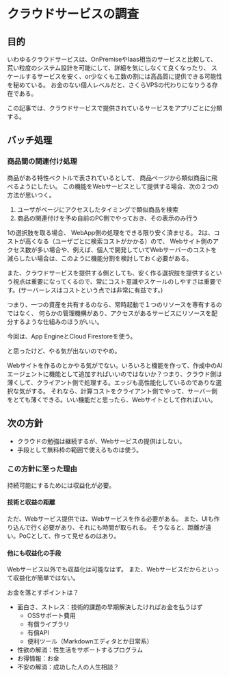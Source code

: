 # クラウドサービスの調査
## 目的
いわゆるクラウドサービスは、OnPremiseやIaas相当のサービスと比較して、
荒い粒度のシステム設計を可能にして、詳細を気にしなくて良くなったり、
スケールするサービスを安く、or少なくも工数の割には高品質に提供できる可能性を秘めている。
お金のない個人レベルだと、さくらVPSの代わりになりうる存在である。

この記事では、クラウドサービスで提供されているサービスをアプリごとに分類する。

## バッチ処理
### 商品間の関連付け処理
商品がある特性ベクトルで表されているとして、
商品ページから類似商品に飛べるようにしたい。
この機能をWebサービスとして提供する場合、次の２つの方法が思いつく。
 
1. ユーザがページにアクセスしたタイミングで類似商品を検索
2. 商品の関連付けを予め自前のPC側でやっておき、その表示のみ行う

1の選択肢を取る場合、
WebApp側の処理をできる限り安く済ませる。
2は、コストが高くなる（ユーザごとに検索コストがかかる）ので、
Webサイト側のアクセス数が多い場合や、例えば、個人で開発していてWebサーバーのコストを減らしたい場合は、このように機能分割を検討しておく必要がある。

また、クラウドサービスを提供する側としても、安く作る選択肢を提供するという視点は重要になってくるので、常にコスト意識やスケールのしやすさは重要です。(サーバーレスはコストという点では非常に有益です。)

つまり、一つの資産を共有するのなら、常時起動で１つのリソースを専有するのではなく、
何らかの管理機構があり、アクセスがあるサービスにリソースを配分するような仕組みのほうがいい。

今回は、App EngineとCloud Firestoreを使う。

と思ったけど、やる気が出ないのでやめ。

Webサイトを作るのとかやる気がでない。いろいろと機能を作って、作成中のAIエージェントに機能として追加すればいいのではないか？つまり、クラウド側は薄くして、クライアント側で処理する。エッジも高性能化しているのでありな選択な気がする。
それなら、計算コストをクライアント側でやって、サーバー側をとても薄くできる。いい機能だと思ったら、Webサイトとして作ればいい。

## 次の方針
* クラウドの勉強は継続するが、Webサービスの提供はしない。
* 手段として無料枠の範囲で使えるものは使う。

### この方針に至った理由
持続可能にするためには収益化が必要。

#### 技術と収益の距離
ただ、Webサービス提供では、Webサービスを作る必要がある。
また、UIも作り込んで行く必要があり、それにも時間が取られる。
そうなると、距離が遠い。PoCとして、作って見せるのはあり。

#### 他にも収益化の手段
Webサービス以外でも収益化は可能なはず。
また、Webサービスだからといって収益化が簡単ではない。

お金を落とすポイントは？

* 面白さ、ストレス：技術的課題の早期解決したければお金を払うはず
  * OSSサポート費用
  * 有償ライブラリ
  * 有償API
  * 便利ツール（Markdownエディタとか日常系）
* 性欲の解消：性生活をサポートするプログラム
* お得情報：お金
* 不安の解消：成功した人の人生相談？
